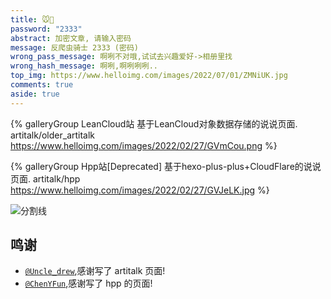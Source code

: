 ```yaml
---
title: 🐭💬
password: "2333"
abstract: 加密文章, 请输入密码
message: 反爬虫骑士 2333 (密码)
wrong_pass_message: 啊咧不对哦,试试去兴趣爱好->相册里找
wrong_hash_message: 啊咧,啊咧咧咧..
top_img: https://www.helloimg.com/images/2022/07/01/ZMNiUK.jpg
comments: true
aside: true
---
```


<!--
 * @Author: Weidows
 * @Date: 2020-11-27 22:47:37
 * @LastEditors: Weidows
 * @LastEditTime: 2022-07-01 11:44:21
 * @FilePath: \Blog-private\source\artitalk\index.md
 * @Description:
-->

<div class="gallery-group-main">

{% galleryGroup LeanCloud站 基于LeanCloud对象数据存储的说说页面. artitalk/older_artitalk https://www.helloimg.com/images/2022/02/27/GVmCou.png %}

{% galleryGroup Hpp站[Deprecated] 基于hexo-plus-plus+CloudFlare的说说页面. artitalk/hpp https://www.helloimg.com/images/2022/02/27/GVJeLK.jpg %}

</div>

<a>![分割线](https://www.helloimg.com/images/2022/07/01/ZM0SoX.png)</a>

## 鸣谢

- [`@Uncle_drew`](https://cndrew.cn/),感谢写了 artitalk 页面!
- [`@ChenYFun`](https://blog.cyfan.top/index.html),感谢写了 hpp 的页面!
